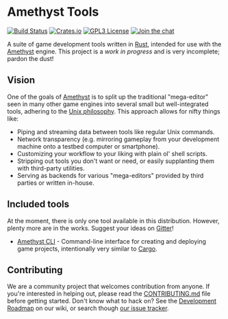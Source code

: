 # Amethyst Tools

[![Build Status][s1]][tc] [![Crates.io][s2]][ci] [![GPL3 License][s3]][gl] [![Join the chat][s4]][gc]

[s1]: https://api.travis-ci.org/ebkalderon/amethyst_tools.svg
[s2]: https://img.shields.io/badge/crates.io-0.2.0-orange.svg
[s3]: https://img.shields.io/badge/license-GPL%20v3-blue.svg
[s4]: https://badges.gitter.im/ebkalderon/amethyst.svg

[tc]: https://travis-ci.org/ebkalderon/amethyst_tools/
[ci]: https://crates.io/crates/amethyst_tools/
[gl]: https://github.com/ebkalderon/amethyst_tools/blob/master/COPYING
[gc]: https://gitter.im/ebkalderon/amethyst?utm_source=badge&utm_medium=badge&utm_campaign=pr-badge&utm_content=badge

A suite of game development tools written in [Rust][rl], intended for use with
the [Amethyst][am] engine. This project is a *work in progress* and is very
incomplete; pardon the dust!

[rl]: https://www.rust-lang.org/
[am]: https://github.com/ebkalderon/amethyst

## Vision

One of the goals of [Amethyst][am] is to split up the traditional "mega-editor"
seen in many other game engines into several small but well-integrated tools,
adhering to the [Unix philosophy][up]. This approach allows for nifty things
like:

[up]: https://en.wikipedia.org/wiki/Unix_philosophy

* Piping and streaming data between tools like regular Unix commands.
* Network transparency (e.g. mirroring gameplay from your development machine
  onto a testbed computer or smartphone).
* Customizing your workflow to your liking with plain ol' shell scripts.
* Stripping out tools you don't want or need, or easily supplanting them with
  third-party utilities.
* Serving as backends for various "mega-editors" provided by third parties or
  written in-house.

## Included tools

At the moment, there is only one tool available in this distribution. However,
plenty more are in the works. Suggest your ideas on [Gitter][gc]!

* [Amethyst CLI][ac] - Command-line interface for creating and deploying game
  projects, intentionally very similar to [Cargo][ca].

[ac]: https://github.com/ebkalderon/amethyst_tools/tree/master/src/cli
[ca]: https://github.com/rust-lang/cargo

## Contributing

We are a community project that welcomes contribution from anyone. If you're
interested in helping out, please read the [CONTRIBUTING.md][cm] file before
getting started. Don't know what to hack on? See the [Development Roadmap][dr]
on our wiki, or search though [our issue tracker][it].

[cm]: https://github.com/ebkalderon/amethyst/blob/master/CONTRIBUTING.md
[dr]: https://github.com/ebkalderon/amethyst/wiki/Roadmap
[it]: https://github.com/ebkalderon/amethyst_tools/issues
